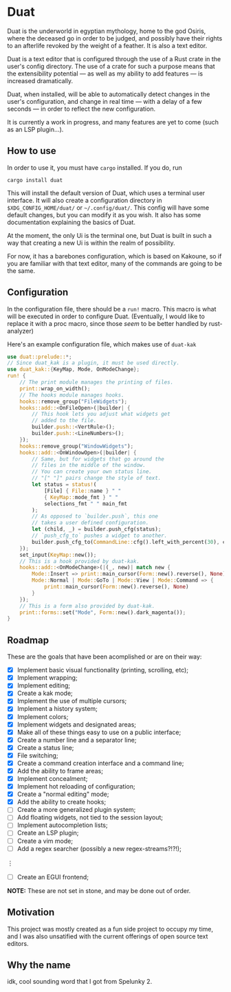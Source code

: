 # Duat

Duat is the underworld in egyptian mythology, home to the god Osiris, where the deceased go in order to be judged, and possibly have their rights to an afterlife revoked by the weight of a feather. It is also a text editor.

Duat is a text editor that is configured through the use of a Rust crate in the user's config directory. The use of a crate for such a purpose means that the extensibility potential — as well as my ability to add features — is increased dramatically.

Duat, when installed, will be able to automatically detect changes in the user's configuration, and change in real time — with a delay of a few seconds — in order to reflect the new configuration.

It is currently a work in progress, and many features are yet to come (such as an LSP plugin...).

## How to use

In order to use it, you must have `cargo` installed. If you do, run

`cargo install duat`

This will install the default version of Duat, which uses a terminal user interface. It will also create a configuration directory in `$XDG_CONFIG_HOME/duat/` or `~/.config/duat/`. This config will have some default changes, but you can modify it as you wish. It also has some documentation explaining the basics of Duat.

At the moment, the only Ui is the terminal one, but Duat is built in such a way that creating a new Ui is within the realm of possibility.

For now, it has a barebones configuration, which is based on Kakoune, so if you are familiar with that text editor, many of the commands are going to be the same.

## Configuration

In the configuration file, there should be a `run!` macro. This macro is what will be executed in order to configure Duat. (Eventually, I would like to replace it with a proc macro, since those _seem_ to be better handled by rust-analyzer)

Here's an example configuration file, which makes use of `duat-kak`

```rust
use duat::prelude::*;
// Since duat_kak is a plugin, it must be used directly.
use duat_kak::{KeyMap, Mode, OnModeChange};
run! {
    // The print module manages the printing of files.
    print::wrap_on_width();
    // The hooks module manages hooks.
    hooks::remove_group("FileWidgets");
    hooks::add::<OnFileOpen>(|builder| {
        // This hook lets you adjust what widgets get
        // added to the file.
        builder.push::<VertRule>();
        builder.push::<LineNumbers>();
    });
    hooks::remove_group("WindowWidgets");
    hooks::add::<OnWindowOpen>(|builder| {
        // Same, but for widgets that go around the
        // files in the middle of the window.
        // You can create your own status line.
        // "[" "]" pairs change the style of text.
        let status = status!(
            [File] { File::name } " "
            { KeyMap::mode_fmt } " "
            selections_fmt " " main_fmt
        );
        // As opposed to `builder.push`, this one
        // takes a user defined configuration.
        let (child, _) = builder.push_cfg(status);
        // `push_cfg_to` pushes a widget to another.
        builder.push_cfg_to(CommandLine::cfg().left_with_percent(30), child);
    });
    set_input(KeyMap::new());
    // This is a hook provided by duat-kak.
    hooks::add::<OnModeChange>(|(_, new)| match new {
        Mode::Insert => print::main_cursor(Form::new().reverse(), None),
        Mode::Normal | Mode::GoTo | Mode::View | Mode::Command => {
            print::main_cursor(Form::new().reverse(), None)
        }
    });
    // This is a form also provided by duat-kak.
    print::forms::set("Mode", Form::new().dark_magenta());
}
```

## Roadmap

These are the goals that have been acomplished or are on their way:

- [x] Implement basic visual functionality (printing, scrolling, etc);
- [x] Implement wrapping;
- [x] Implement editing;
- [x] Create a kak mode;
- [x] Implement the use of multiple cursors;
- [x] Implement a history system;
- [x] Implement colors;
- [x] Implement widgets and designated areas;
- [x] Make all of these things easy to use on a public interface;
- [x] Create a number line and a separator line;
- [x] Create a status line;
- [x] File switching;
- [x] Create a command creation interface and a command line;
- [x] Add the ability to frame areas;
- [x] Implement concealment;
- [x] Implement hot reloading of configuration;
- [x] Create a "normal editing" mode;
- [x] Add the ability to create hooks;
- [ ] Create a more generalized plugin system;
- [ ] Add floating widgets, not tied to the session layout;
- [ ] Implement autocompletion lists;
- [ ] Create an LSP plugin;
- [ ] Create a vim mode;
- [ ] Add a regex searcher (possibly a new regex-streams?!?!);

︙

- [ ] Create an EGUI frontend;

__NOTE:__ These are not set in stone, and may be done out of order.

## Motivation

This project was mostly created as a fun side project to occupy my time, and I was also unsatified with the current offerings of open source text editors.

## Why the name

idk, cool sounding word that I got from Spelunky 2.
